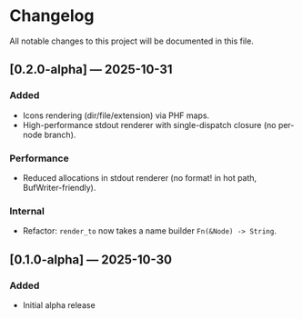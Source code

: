 # Changelog

All notable changes to this project will be documented in this file.

## [0.2.0-alpha] — 2025-10-31
### Added
- Icons rendering (dir/file/extension) via PHF maps.
- High-performance stdout renderer with single-dispatch closure (no per-node branch).

### Performance
- Reduced allocations in stdout renderer (no format! in hot path, BufWriter-friendly).

### Internal
- Refactor: `render_to` now takes a name builder `Fn(&Node) -> String`.

## [0.1.0-alpha] — 2025-10-30
### Added
- Initial alpha release
